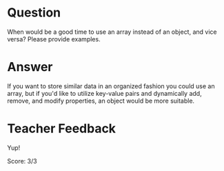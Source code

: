 # Question
When would be a good time to use an array instead of an object, and vice versa? Please provide examples.

# Answer
If you want to store similar data in an organized fashion you could use an array, but if you'd like to utilize key-value pairs and dynamically add, remove, and modify properties, an object would be more suitable.

# Teacher Feedback

Yup! 

Score: 3/3
